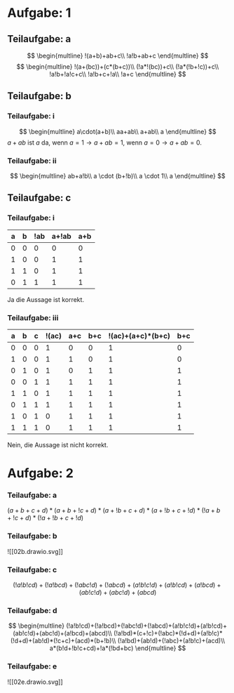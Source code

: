 # Aufgabe: 1
## Teilaufgabe: a
$$ \begin{multline}
!(a+b)+ab+c\\
!a!b+ab+c
\end{multline} $$
$$ \begin{multline}
!(a+(bc))+(c*(b+c))\\
(!a*!(bc))+c\\
(!a*(!b+!c))+c\\
!a!b+!a!c+c\\
!a!b+c+!a\\
!a+c
\end{multline} $$
## Teilaufgabe: b
### Teilaufgabe: i
$$ \begin{multline}
a\cdot(a+b)\\
aa+ab\\
a+ab\\
a
\end{multline} $$
$a+ab$ ist $a$ da, wenn $a = 1 \longrightarrow a+ab =1$, wenn $a=0 \longrightarrow a+ab=0$.
### Teilaufgabe: ii
$$ \begin{multline}
ab+a!b\\
a \cdot (b+!b)\\
a \cdot 1\\
a
\end{multline} $$
## Teilaufgabe: c
### Teilaufgabe: i

| a   | b   | !ab | a+!ab | a+b |
| --- | --- | --- | ----- | --- |
| 0   | 0   | 0   | 0     | 0   |
| 1   | 0   | 0   | 1     | 1   |
| 1   | 1   | 0   | 1     | 1   |
| 0   | 1   | 1   | 1     | 1   |
Ja die Aussage ist korrekt.
### Teilaufgabe: iii

| a   | b   | c   | !(ac) | a+c | b+c | !(ac)+(a+c)*(b+c) | b+c |
| --- | --- | --- | ----- | --- | --- | ----------------- | --- |
| 0   | 0   | 0   | 1     | 0   | 0   | 1                 | 0   |
| 1   | 0   | 0   | 1     | 1   | 0   | 1                 | 0   |
| 0   | 1   | 0   | 1     | 0   | 1   | 1                 | 1   |
| 0   | 0   | 1   | 1     | 1   | 1   | 1                 | 1   |
| 1   | 1   | 0   | 1     | 1   | 1   | 1                 | 1   |
| 0   | 1   | 1   | 1     | 1   | 1   | 1                 | 1   |
| 1   | 0   | 1   | 0     | 1   | 1   | 1                 | 1   |
| 1   | 1   | 1   | 0     | 1   | 1   | 1                 | 1   |
Nein, die Aussage ist nicht korrekt.
# Aufgabe: 2
### Teilaufgabe: a
$(a+b+c+d)*(a+b+!c+d)*(a+!b+c+d)*(a+!b+c+!d)*(!a+b+!c+d)*(!a+!b+c+!d)$
### Teilaufgabe: b
![[02b.drawio.svg]]
### Teilaufgabe: c
$$
(!a!b!cd)+(!a!bcd)+(!abc!d)+(!abcd)+(a!b!c!d)+(a!b!cd)+(a!bcd)+(ab!c!d)+(abc!d)+(abcd)
$$
### Teilaufgabe: d
$$ \begin{multline}
(!a!b!cd)+(!a!bcd)+(!abc!d)+(!abcd)+(a!b!c!d)+(a!b!cd)+(ab!c!d)+(abc!d)+(a!bcd)+(abcd)\\
(!a!bd)*(c+!c)+(!abc)*(!d+d)+(a!b!c)*(!d+d)+(ab!d)*(!c+c)+(acd)*(b+!b)\\
(!a!bd)+(ab!d)+(!abc)+(a!b!c)+(acd)\\
a*(b!d+!b!c+cd)+!a*(!bd+bc)
\end{multline} $$
### Teilaufgabe: e
![[02e.drawio.svg]]